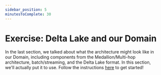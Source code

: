 ```yaml
---
sidebar_position: 5
minutesToComplete: 30
---
```



# Exercise: Delta Lake and our Domain
In the last section, we talked about what the architecture might look like in our Domain, including components from the Medallion/Multi-hop architecture, batch/streaming, and the Delta Lake format. In this section, we'll actually put it to use. Follow the instructions [here]() to get started!